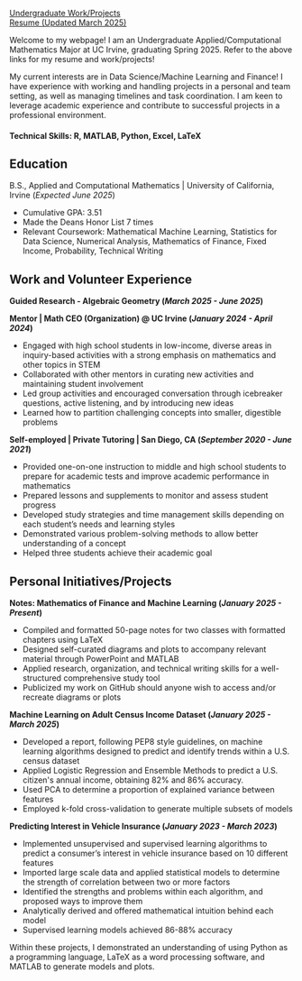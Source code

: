 [Undergraduate Work/Projects](https://ryangomberg.github.io/ryangomberg/Experience.html)     
[Resume (Updated March 2025)](https://ryangomberg.github.io/ryangomberg/RyanGombergResumeMar2025.pdf)

Welcome to my webpage! I am an Undergraduate Applied/Computational Mathematics Major at UC Irvine, graduating Spring 2025. Refer to the above links for my resume and work/projects! 

My current interests are in Data Science/Machine Learning and Finance! I have experience with working and handling projects in a personal and team setting, as well as managing timelines and task coordination. I am keen to leverage academic experience and contribute to successful projects in a professional environment.

#### Technical Skills: R, MATLAB, Python, Excel, LaTeX

## Education
B.S., Applied and Computational Mathematics | University of California, Irvine (_Expected June 2025_)
- Cumulative GPA: 3.51
- Made the Deans Honor List 7 times
- Relevant Coursework: Mathematical Machine Learning, Statistics for Data Science, Numerical Analysis, Mathematics of Finance, Fixed Income, Probability, Technical Writing
  
## Work and Volunteer Experience

**Guided Research - Algebraic Geometry (_March 2025 - June 2025_)**

**Mentor | Math CEO (Organization) @ UC Irvine (_January 2024 - April 2024_)**
- Engaged with high school students in low-income, diverse areas in inquiry-based activities with a strong emphasis on mathematics and other topics in STEM
- Collaborated with other mentors in curating new activities and maintaining student involvement
- Led group activities and encouraged conversation through icebreaker questions, active listening, and by introducing new ideas
- Learned how to partition challenging concepts into smaller, digestible problems

**Self-employed | Private Tutoring | San Diego, CA (_September 2020 - June 2021_)**
- Provided one-on-one instruction to middle and high school students to prepare for academic tests and improve academic performance in mathematics
- Prepared lessons and supplements to monitor and assess student progress
- Developed study strategies and time management skills depending on each student’s needs and learning styles
- Demonstrated various problem-solving methods to allow better understanding of a concept
- Helped three students achieve their academic goal

## Personal Initiatives/Projects
**Notes: Mathematics of Finance and Machine Learning (_January 2025 - Present_)**
- Compiled and formatted 50-page notes for two classes with formatted chapters using LaTeX
- Designed self-curated diagrams and plots to accompany relevant material through PowerPoint and MATLAB
- Applied research, organization, and technical writing skills for a well-structured comprehensive study tool
- Publicized my work on GitHub should anyone wish to access and/or recreate diagrams or plots

**Machine Learning on Adult Census Income Dataset (_January 2025 - March 2025_)**
- Developed a report, following PEP8 style guidelines, on machine learning algorithms designed to predict and identify trends within a U.S. census dataset
- Applied Logistic Regression and Ensemble Methods to predict a U.S. citizen's annual income, obtaining 82% and 86% accuracy.
- Used PCA to determine a proportion of explained variance between features
- Employed k-fold cross-validation to generate multiple subsets of models

**Predicting Interest in Vehicle Insurance (_January 2023 - March 2023_)**
-	Implemented unsupervised and supervised learning algorithms to predict a consumer’s interest in vehicle insurance based on 10 different features
-	Imported large scale data and applied statistical models to determine the strength of correlation between two or more factors
-	Identified the strengths and problems within each algorithm, and proposed ways to improve them
-	Analytically derived and offered mathematical intuition behind each model
-	Supervised learning models achieved 86-88% accuracy

Within these projects, I demonstrated an understanding of using Python as a programming language, LaTeX as a word processing software, and MATLAB to generate models and plots.
